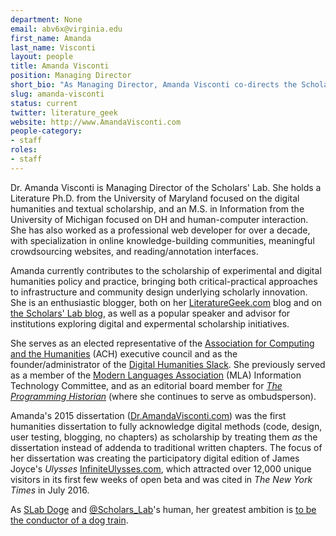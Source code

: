 ```yaml
---
department: None
email: abv6x@virginia.edu
first_name: Amanda
last_name: Visconti
layout: people
title: Amanda Visconti
position: Managing Director
short_bio: "As Managing Director, Amanda Visconti co-directs the Scholars’ Lab: pursuing our mission by setting strategic and daily practices, and supporting our expert staff and students through advocacy, mentorship, and policy development."
slug: amanda-visconti
status: current
twitter: literature_geek
website: http://www.AmandaVisconti.com
people-category:
- staff
roles:
- staff
---
```


Dr. Amanda Visconti is Managing Director of the Scholars' Lab. She holds a Literature Ph.D. from the University of Maryland focused on the digital humanities and textual scholarship, and an M.S. in Information from the University of Michigan focused on DH and human-computer interaction. She has also worked as a professional web developer for over a decade, with specialization in online knowledge-building communities, meaningful crowdsourcing websites, and reading/annotation interfaces. 

Amanda currently contributes to the scholarship of experimental and digital humanities policy and practice, bringing both critical-practical approaches to infrastructure and community design underlying scholarly innovation. She is an enthusiastic blogger, both on her [LiteratureGeek.com](https://literaturegeek.com) blog and on [the Scholars' Lab blog](https://Scholarslab.org/blog), as well as a popular speaker and advisor for institutions exploring digital and expermental scholarship initiatives.

She serves as an elected representative of the [Association for Computing and the Humanities](http://ach.org) (ACH) executive council and as the founder/administrator of the [Digital Humanities Slack](http://tinyurl.com/DHSlack). She previously served as a member of the [Modern Languages Association](http://mla.org) (MLA) Information Technology Committee,  and as an editorial board member for _[The Programming Historian](https://programminghistorian.org/)_ (where she continues to serve as ombudsperson).

Amanda's 2015 dissertation ([Dr.AmandaVisconti.com](http://Dr.AmandaVisconti.com)) was the first humanities dissertation to fully acknowledge digital methods (code, design, user testing, blogging, no chapters) as scholarship by treating them *as* the dissertation instead of addenda to traditional written chapters. The focus of her dissertation was creating the participatory digital edition of James Joyce's _Ulysses_ [InfiniteUlysses.com](http://InfiniteUlysses.com), which attracted over 12,000 unique visitors in its first few weeks of open beta and was cited in _The New York Times_ in July 2016. 

As [SLab Doge](https://github.com/slab-doge) and [@Scholars_Lab](http://twitter.com/scholars_lab)'s human, her greatest ambition is <a href="https://www.buzzfeed.com/krishrach/a-man-has-built-a-train-for-all-his-adopted-stray-dogs?utm_term=.dnyk87JQ3#.vpGOG8JzA">to be the conductor of a dog train</a>.
